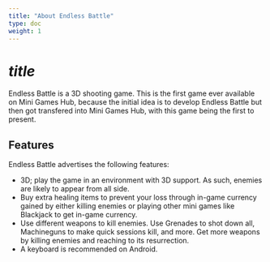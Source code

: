 ```yaml
---
title: "About Endless Battle"
type: doc
weight: 1
---
```

# $title$
Endless Battle is a 3D shooting game. This is the first game ever available on Mini Games Hub, because the initial idea is to develop Endless Battle but then got transfered into Mini Games Hub, with this game being the first to present.

## Features
Endless Battle advertises the following features:
* 3D; play the game in an environment with 3D support. As such, enemies are likely to appear from all side.
* Buy extra healing items to prevent your loss through in-game currency gained by either killing enemies or playing other mini games like Blackjack to get in-game currency.
* Use different weapons to kill enemies. Use Grenades to shot down all, Machineguns to make quick sessions kill, and more. Get more weapons by killing enemies and reaching to its resurrection.
* A keyboard is recommended on Android.